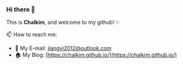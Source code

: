 ### Hi there 👋

This is **Chalkim**, and welcome to my github! ✨

📫 How to reach me:
- 📧 My E-mail: [jiangyi2012@outlook.com](mailto:jiangyi2012@outlook.com)
- 🏠 My Blog: [https://chalkim.github.io/](https://chalkim.github.io/)

<!--
**Chalkim/chalkim** is a ✨ _special_ ✨ repository because its `README.md` (this file) appears on your GitHub profile.

Here are some ideas to get you started:

- 🔭 I’m currently working on ...
- 🌱 I’m currently learning ...
- 👯 I’m looking to collaborate on ...
- 🤔 I’m looking for help with ...
- 💬 Ask me about ...
- 📫 How to reach me: ...
- 😄 Pronouns: ...
- ⚡ Fun fact: ...
-->
